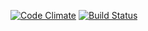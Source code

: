 [![Code Climate](https://codeclimate.com/github/weilandia/rails_engine/badges/gpa.svg)](https://codeclimate.com/github/weilandia/rails_engine) [![Build Status](https://travis-ci.org/weilandia/rails_engine.svg?branch=master)](https://travis-ci.org/weilandia/rails_engine) 
